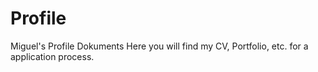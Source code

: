 # Profile
Miguel's Profile Dokuments
Here you will find my CV, Portfolio, etc. for a application process.
